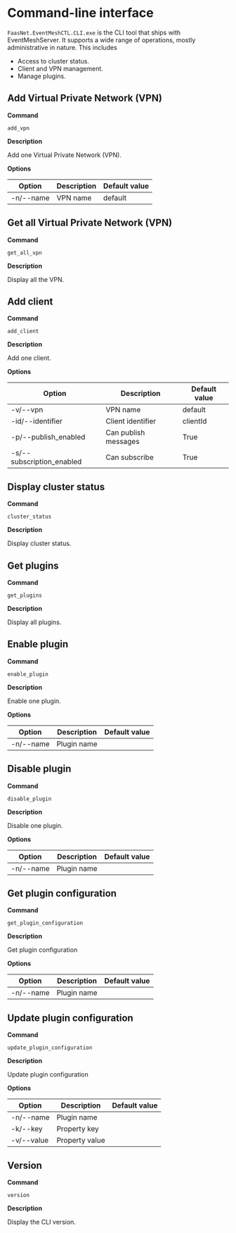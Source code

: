 # Command-line interface

`FaasNet.EventMeshCTL.CLI.exe` is the CLI tool that ships with EventMeshServer. It supports a wide range of operations, mostly administrative in nature.
This includes

* Access to cluster status.
* Client and VPN management.
* Manage plugins.

## Add Virtual Private Network (VPN)

**Command**

`add_vpn`

**Description**

Add one Virtual Private Network (VPN).

**Options**

| Option    | Description  | Default value |
| --------  | ------------ | ------------- |
| -n/--name | VPN name     | default       |


## Get all Virtual Private Network (VPN)

**Command**

`get_all_vpn`

**Description**

Display all the VPN.

## Add client

**Command**

`add_client`

**Description**

Add one client.

**Options**

| Option                                   | Description          | Default value |
| ---------------------------------------- | -------------------- | ------------- |
| -v/--vpn                                 | VPN name             | default       |
| -id/--identifier <LOGIN>                 | Client identifier    | clientId      |
| -p/--publish_enabled <PUBLISH>           | Can publish messages | True          |
| -s/--subscription_enabled <SUBSCRIPTION> | Can subscribe        | True          |

## Display cluster status

**Command**

`cluster_status`

**Description**

Display cluster status.

## Get plugins

**Command**

`get_plugins`

**Description**

Display all plugins.

## Enable plugin

**Command**

`enable_plugin`

**Description**

Enable one plugin.

**Options**

| Option    | Description | Default value |
| --------- | ----------- | ------------- |
| -n/--name | Plugin name |               |

## Disable plugin

**Command**

`disable_plugin`

**Description**

Disable one plugin.

**Options**

| Option    | Description | Default value |
| --------- | ----------- | ------------- |
| -n/--name | Plugin name |               |

## Get plugin configuration

**Command**

`get_plugin_configuration`

**Description**

Get plugin configuration

**Options**

| Option    | Description | Default value |
| --------- | ----------- | ------------- |
| -n/--name | Plugin name |               |

## Update plugin configuration

**Command**

`update_plugin_configuration`

**Description**

Update plugin configuration

**Options**

| Option    | Description     | Default value |
| --------- | --------------- | ------------- |
| -n/--name | Plugin name     |               |
| -k/--key  | Property key    |               |
| -v/--value | Property value |               |

## Version

**Command**

`version`

**Description**

Display the CLI version.